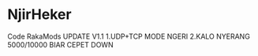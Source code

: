 # NjirHeker
Code RakaMods
UPDATE V1.1 
1.UDP+TCP MODE NGERI
2.KALO NYERANG 5000/10000 BIAR CEPET DOWN
